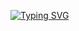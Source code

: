 [![Typing SVG](https://readme-typing-svg.demolab.com?font=Fira+Code&pause=1000&center=true&random=false&width=435&lines=Hello%2C+I'm+BeholdLost;I'm+creator+of+Vaultbot)](https://git.io/typing-svg)
